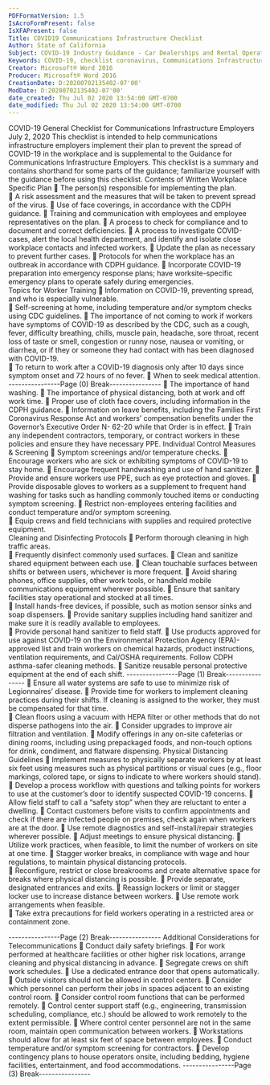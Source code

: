 ```yaml
---
PDFFormatVersion: 1.5
IsAcroFormPresent: false
IsXFAPresent: false
Title: COVID19 Communications Infrastructure Checklist
Author: State of California
Subject: COVID-19 Industry Guidance - Car Dealerships and Rental Operators
Keywords: COVID-19, checklist coronavirus, Communications Infrastructure
Creator: Microsoft® Word 2016
Producer: Microsoft® Word 2016
CreationDate: D:20200702135402-07'00'
ModDate: D:20200702135402-07'00'
date_created: Thu Jul 02 2020 13:54:00 GMT-0700
date_modified: Thu Jul 02 2020 13:54:00 GMT-0700
---
```

 
COVID-19 General Checklist 
for Communications Infrastructure Employers   
July 2, 2020 
This checklist is intended to help communications infrastructure employers implement their plan to 
prevent the spread of COVID-19 in the workplace and is supplemental to the Guidance for 
Communications Infrastructure Employers. This checklist is a summary and contains shorthand for 
some parts of the guidance; familiarize yourself with the guidance before using this checklist. 
Contents of Written Workplace Specific Plan 
 The person(s) responsible for implementing the plan.  
 A risk assessment and the measures that will be taken to prevent spread of the 
virus. 
 Use of face coverings, in accordance with the CDPH guidance. 
 Training and communication with employees and employee representatives on 
the plan. 
 A process to check for compliance and to document and correct deficiencies. 
 A process to investigate COVID-cases, alert the local health department, and 
identify and isolate close workplace contacts and infected workers. 
 Update the plan as necessary to prevent further cases. 
 Protocols for when the workplace has an outbreak in accordance with CDPH 
guidance. 
 Incorporate COVID-19 preparation into emergency response plans; have 
worksite-specific emergency plans to operate safely during emergencies.     
Topics for Worker Training 
 Information on COVID-19, preventing spread, and who is especially vulnerable.  
 Self-screening at home, including temperature and/or symptom checks using 
CDC guidelines. 
 The importance of not coming to work if workers have symptoms of COVID-19 as 
described by the CDC, such as a cough, fever, difficulty breathing, chills, muscle 
pain, headache, sore throat, recent loss of taste or smell, congestion or runny 
nose, nausea or vomiting, or diarrhea, or if they or someone they had contact 
with has been diagnosed with COVID-19.  
 To return to work after a COVID-19 diagnosis only after 10 days since symptom 
onset and 72 hours of no fever. 
 When to seek medical attention. 
----------------Page (0) Break----------------
 The importance of hand washing. 
 The importance of physical distancing, both at work and off work time. 
 Proper use of cloth face covers, including information in the CDPH guidance. 
 Information on leave benefits, including the Families First Coronavirus Response 
Act and workers’ compensation benefits under the Governor’s Executive Order N-
62-20 while that Order is in effect. 
 Train any independent contractors, temporary, or contract workers in these 
policies and ensure they have necessary PPE. 
Individual Control Measures & Screening 
 Symptom screenings and/or temperature checks. 
 Encourage workers who are sick or exhibiting symptoms of COVID-19 to stay 
home. 
 Encourage frequent handwashing and use of hand sanitizer. 
 Provide and ensure workers use PPE, such as eye protection and gloves. 
 Provide disposable gloves to workers as a supplement to frequent hand washing 
for tasks such as handling commonly touched items or conducting symptom 
screening. 
 Restrict non-employees entering facilities and conduct temperature and/or 
symptom screening.  
 Equip crews and field technicians with supplies and required protective 
equipment.  
Cleaning and Disinfecting Protocols 
 Perform thorough cleaning in high traffic areas.  
 Frequently disinfect commonly used surfaces. 
 Clean and sanitize shared equipment between each use. 
 Clean touchable surfaces between shifts or between users, whichever is more 
frequent. 
 Avoid sharing phones, office supplies, other work tools, or handheld mobile 
communications equipment wherever possible. 
 Ensure that sanitary facilities stay operational and stocked at all times.  
 Install hands-free devices, if possible, such as motion sensor sinks and soap 
dispensers. 
 Provide sanitary supplies including hand sanitizer and make sure it is readily 
available to employees.  
 Provide personal hand sanitizer to field staff. 
 Use products approved for use against COVID-19 on the Environmental Protection 
Agency (EPA)-approved list and train workers on chemical hazards, product 
instructions, ventilation requirements, and Cal/OSHA requirements. Follow CDPH 
asthma-safer cleaning methods. 
 Sanitize reusable personal protective equipment at the end of each shift. 
----------------Page (1) Break----------------
 Ensure all water systems are safe to use to minimize risk of Legionnaires’ disease. 
 Provide time for workers to implement cleaning practices during their shifts. If 
cleaning is assigned to the worker, they must be compensated for that time.  
 Clean floors using a vacuum with HEPA filter or other methods that do not 
disperse pathogens into the air. 
 Consider upgrades to improve air filtration and ventilation. 
 Modify offerings in any on-site cafeterias or dining rooms, including using 
prepackaged foods, and non-touch options for drink, condiment, and flatware 
dispensing. 
Physical Distancing Guidelines 
 Implement measures to physically separate workers by at least six feet using 
measures such as physical partitions or visual cues (e.g., floor markings, colored 
tape, or signs to indicate to where workers should stand). 
 Develop a process workflow with questions and talking points for workers to use at 
the customer’s door to identify suspected COVID-19 concerns. 
 Allow field staff to call a “safety stop” when they are reluctant to enter a dwelling. 
 Contact customers before visits to confirm appointments and check if there are 
infected people on premises, check again when workers are at the door. 
 Use remote diagnostics and self-install/repair strategies wherever possible. 
 Adjust meetings to ensure physical distancing. 
 Utilize work practices, when feasible, to limit the number of workers on site at one 
time. 
 Stagger worker breaks, in compliance with wage and hour regulations, to 
maintain physical distancing protocols.  
 Reconfigure, restrict or close breakrooms and create alternative space for breaks 
where physical distancing is possible. 
 Provide separate, designated entrances and exits. 
 Reassign lockers or limit or stagger locker use to increase distance between 
workers. 
 Use remote work arrangements when feasible.  
 Take extra precautions for field workers operating in a restricted area or 
containment zone. 
  
----------------Page (2) Break----------------
Additional Considerations for 
Telecommunications 
 Conduct daily safety briefings. 
 For work performed at healthcare facilities or other higher risk locations, arrange 
cleaning and physical distancing in advance. 
 Segregate crews on shift work schedules. 
 Use a dedicated entrance door that opens automatically. 
 Outside visitors should not be allowed in control centers. 
 Consider which personnel can perform their jobs in spaces adjacent to an existing 
control room. 
 Consider control room functions that can be performed remotely. 
 Control center support staff (e.g., engineering, transmission scheduling, 
compliance, etc.) should be allowed to work remotely to the extent permissible. 
 Where control center personnel are not in the same room, maintain open 
communication between workers. 
 Workstations should allow for at least six feet of space between employees. 
 Conduct temperature and/or symptom screening for contractors. 
 Develop contingency plans to house operators onsite, including bedding, 
hygiene facilities, entertainment, and food accommodations. 
----------------Page (3) Break----------------
